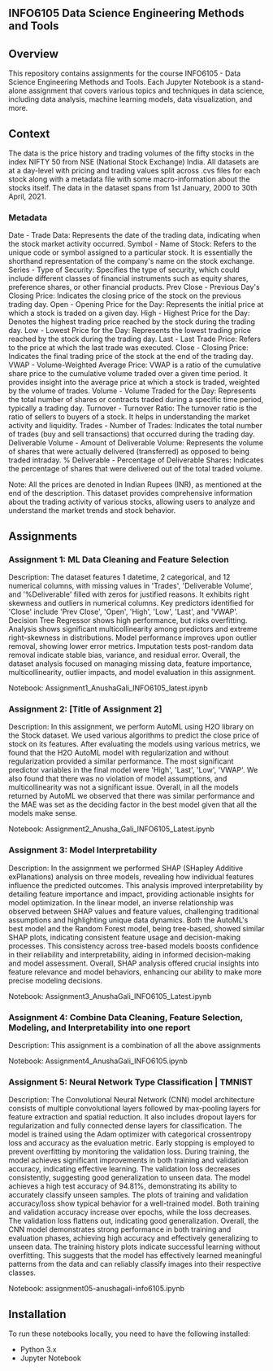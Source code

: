 ## INFO6105 Data Science Engineering Methods and Tools

## Overview
This repository contains assignments for the course INFO6105 - Data Science Engineering Methods and Tools. Each Jupyter Notebook is a stand-alone 
assignment that covers various topics and techniques in data science, including data analysis, machine learning models, data visualization, and more.

## Context
The data is the price history and trading volumes of the fifty stocks in the index NIFTY 50 from NSE (National Stock Exchange) India. All datasets are at a 
day-level with pricing and trading values split across .cvs files for each stock along with a metadata file with some macro-information about the stocks 
itself. The data in the dataset spans from 1st January, 2000 to 30th April, 2021.

### Metadata
Date - Trade Data: Represents the date of the trading data, indicating when the stock market activity occurred.
Symbol - Name of Stock: Refers to the unique code or symbol assigned to a particular stock. It is essentially the shorthand representation of the company's 
name on the stock exchange.
Series - Type of Security: Specifies the type of security, which could include different classes of financial instruments such as equity shares, preference 
shares, or other financial products.
Prev Close - Previous Day's Closing Price: Indicates the closing price of the stock on the previous trading day.
Open - Opening Price for the Day: Represents the initial price at which a stock is traded on a given day.
High - Highest Price for the Day: Denotes the highest trading price reached by the stock during the trading day.
Low - Lowest Price for the Day: Represents the lowest trading price reached by the stock during the trading day.
Last - Last Trade Price: Refers to the price at which the last trade was executed.
Close - Closing Price: Indicates the final trading price of the stock at the end of the trading day.
VWAP - Volume-Weighted Average Price: VWAP is a ratio of the cumulative share price to the cumulative volume traded over a given time period. It provides 
insight into the average price at which a stock is traded, weighted by the volume of trades.
Volume - Volume Traded for the Day: Represents the total number of shares or contracts traded during a specific time period, typically a trading day.
Turnover - Turnover Ratio: The turnover ratio is the ratio of sellers to buyers of a stock. It helps in understanding the market activity and liquidity.
Trades - Number of Trades: Indicates the total number of trades (buy and sell transactions) that occurred during the trading day.
Deliverable Volume - Amount of Deliverable Volume: Represents the volume of shares that were actually delivered (transferred) as opposed to being traded 
intraday.
% Deliverable - Percentage of Deliverable Shares: Indicates the percentage of shares that were delivered out of the total traded volume.

Note: All the prices are denoted in Indian Rupees (INR), as mentioned at the end of the description. This dataset provides comprehensive information about the 
trading activity of various stocks, allowing users to analyze and understand the market trends and stock behavior.

## Assignments

### Assignment 1: ML Data Cleaning and Feature Selection
Description: The dataset features 1 datetime, 2 categorical, and 12 numerical columns, with missing values in 'Trades', 'Deliverable Volume', and 
'%Deliverable' filled with zeros for justified reasons. It exhibits right skewness and outliers in numerical columns. Key predictors identified for 'Close' 
include 'Prev Close', 'Open', 'High', 'Low', 'Last', and 'VWAP'. Decision Tree Regressor shows high performance, but risks overfitting. Analysis shows 
significant multicollinearity among predictors and extreme right-skewness in distributions. Model performance improves upon outlier removal, showing lower 
error metrics. Imputation tests post-random data removal indicate stable bias, variance, and residual error. Overall, the dataset analysis focused on managing 
missing data, feature importance, multicollinearity, outlier impacts, and model evaluation in this assignment.

Notebook: Assignment1_AnushaGali_INFO6105_latest.ipynb

### Assignment 2: [Title of Assignment 2]
Description: In this assignment, we perform AutoML using H2O library on the Stock dataset. We used various algorithms to predict the close price of stock on 
its features. After evaluating the models using various metrics, we found that the H2O AutoML model with regularization and without regularization provided a 
similar performance. The most significant predictor variables in the final model were 'High', 'Last', 'Low', 'VWAP'. We also found that there was no violation 
of model assumptions, and multicollinearity was not a significant issue. Overall, in all the models returned by AutoML we observed that there was similar
performance and the MAE was set as the deciding factor in the best model given that all the models make sense.

Notebook: Assignment2_Anusha_Gali_INFO6105_Latest.ipynb

### Assignment 3: Model Interpretability
Description: In the assignment we performed SHAP (SHapley Additive exPlanations) analysis on three models, revealing how individual features influence the 
predicted outcomes. This analysis improved interpretability by detailing feature importance and impact, providing actionable insights for model optimization.
In the linear model, an inverse relationship was observed between SHAP values and feature values, challenging traditional assumptions and highlighting unique 
data dynamics. Both the AutoML's best model and the Random Forest model, being tree-based, showed similar SHAP plots, indicating consistent feature usage and
decision-making processes. This consistency across tree-based models boosts confidence in their reliability and interpretability, aiding in informed 
decision-making and model assessment. Overall, SHAP analysis offered crucial insights into feature relevance and model behaviors, enhancing our ability to 
make more precise modeling decisions.

Notebook: Assignment3_AnushaGali_INFO6105_Latest.ipynb

### Assignment 4: Combine Data Cleaning, Feature Selection, Modeling, and Interpretability into one report
Description: This assignment is a combination of all the above assignments

Notebook: Assignment4_AnushaGali_INFO6105.ipynb

### Assignment 5: Neural Network Type Classification | TMNIST
Description: The Convolutional Neural Network (CNN) model architecture consists of multiple convolutional layers followed by max-pooling layers for feature 
extraction and spatial reduction. It also includes dropout layers for regularization and fully connected dense layers for classification. The model is trained
using the Adam optimizer with categorical crossentropy loss and accuracy as the evaluation metric. Early stopping is employed to prevent overfitting by
monitoring the validation loss. During training, the model achieves significant improvements in both training and validation accuracy, indicating effective 
learning. The validation loss decreases consistently, suggesting good generalization to unseen data. The model achieves a high test accuracy of 94.81%, 
demonstrating its ability to accurately classify unseen samples. The plots of training and validation accuracy/loss show typical behavior for a well-trained 
model. Both training and validation accuracy increase over epochs, while the loss decreases. The validation loss flattens out, indicating good generalization.
Overall, the CNN model demonstrates strong performance in both training and evaluation phases, achieving high accuracy and effectively generalizing to unseen 
data. The training history plots indicate successful learning without overfitting. This suggests that the model has effectively learned meaningful patterns 
from the data and can reliably classify images into their respective classes.

Notebook: assignment05-anushagali-info6105.ipynb

## Installation
To run these notebooks locally, you need to have the following installed:
- Python 3.x
- Jupyter Notebook
